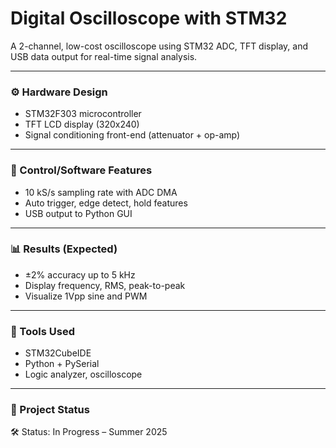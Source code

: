 # Digital Oscilloscope with STM32

A 2-channel, low-cost oscilloscope using STM32 ADC, TFT display, and USB data output for real-time signal analysis.

---

### ⚙️ Hardware Design
- STM32F303 microcontroller
- TFT LCD display (320x240)
- Signal conditioning front-end (attenuator + op-amp)

---

### 🧠 Control/Software Features
- 10 kS/s sampling rate with ADC DMA
- Auto trigger, edge detect, hold features
- USB output to Python GUI

---

### 📊 Results (Expected)
- ±2% accuracy up to 5 kHz
- Display frequency, RMS, peak-to-peak
- Visualize 1Vpp sine and PWM

---

### 🧰 Tools Used
- STM32CubeIDE
- Python + PySerial
- Logic analyzer, oscilloscope

---

### 🚧 Project Status
🛠️ Status: In Progress – Summer 2025
